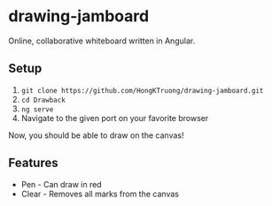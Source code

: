 # drawing-jamboard
Online, collaborative whiteboard written in Angular.

## Setup
1. `git clone https://github.com/HongKTruong/drawing-jamboard.git`
2. `cd Drawback`
3. `ng serve`
4. Navigate to the given port on your favorite browser

Now, you should be able to draw on the canvas!

## Features
- Pen - Can draw in red
- Clear - Removes all marks from the canvas
